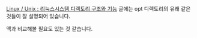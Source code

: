 [Linux / Unix : 리눅스시스템 디렉토리 구조와 기능](http://firedev.tistory.com/entry/Linux-Unix-리눅스시스템-디렉토리-구조와-기능) 글에는 opt 디렉토리의 유래 같은 것들이 잘 설명되어 있습니다.

맥과 비교해볼 필요도 있는 것 같습니다.

